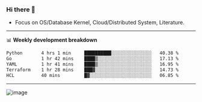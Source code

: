 ### Hi there 👋
<!-- * Daily Meditation via Leetcode/Competitive-Programming. -->
* Focus on OS/Database Kernel, Cloud/Distributed System, Literature.

-------

📊 **Weekly development breakdown**
<!--START_SECTION:waka-->

```txt
Python       4 hrs 1 min     ██████████░░░░░░░░░░░░░░░   40.38 %
Go           1 hr 42 mins    ████▒░░░░░░░░░░░░░░░░░░░░   17.13 %
YAML         1 hr 41 mins    ████▒░░░░░░░░░░░░░░░░░░░░   16.95 %
Terraform    1 hr 28 mins    ███▓░░░░░░░░░░░░░░░░░░░░░   14.73 %
HCL          40 mins         █▓░░░░░░░░░░░░░░░░░░░░░░░   06.85 %
```

<!--END_SECTION:waka-->

-------

<!-- [![Leetcode Stats](https://leetcard.jacoblin.cool/hzhang413?font=Fira+Mono)](https://leetcode.com/fxrc) -->
![image](./cyberpunk-ghost-in-the-shell.gif)
<!--![image](./gis-archive.png)-->
